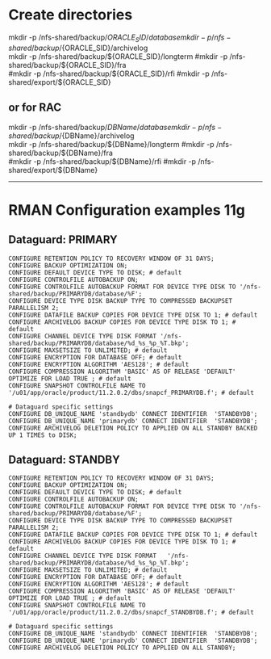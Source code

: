 # Create directories
mkdir -p /nfs-shared/backup/${ORACLE_SID}/database  
mkdir -p /nfs-shared/backup/${ORACLE_SID}/archivelog  
mkdir -p /nfs-shared/backup/${ORACLE_SID}/longterm  
#mkdir -p /nfs-shared/backup/${ORACLE_SID}/fra  
#mkdir -p /nfs-shared/backup/${ORACLE_SID}/rfi  
#mkdir -p /nfs-shared/export/${ORACLE_SID}  

## or for RAC
mkdir -p /nfs-shared/backup/${DBName}/database  
mkdir -p /nfs-shared/backup/${DBName}/archivelog  
mkdir -p /nfs-shared/backup/${DBName}/longterm  
#mkdir -p /nfs-shared/backup/${DBName}/fra  
#mkdir -p /nfs-shared/backup/${DBName}/rfi  
#mkdir -p /nfs-shared/export/${DBName} 

---

# RMAN Configuration examples 11g

## Dataguard: PRIMARY
```
CONFIGURE RETENTION POLICY TO RECOVERY WINDOW OF 31 DAYS;
CONFIGURE BACKUP OPTIMIZATION ON;
CONFIGURE DEFAULT DEVICE TYPE TO DISK; # default
CONFIGURE CONTROLFILE AUTOBACKUP ON;
CONFIGURE CONTROLFILE AUTOBACKUP FORMAT FOR DEVICE TYPE DISK TO '/nfs-shared/backup/PRIMARYDB/database/%F';
CONFIGURE DEVICE TYPE DISK BACKUP TYPE TO COMPRESSED BACKUPSET PARALLELISM 2;
CONFIGURE DATAFILE BACKUP COPIES FOR DEVICE TYPE DISK TO 1; # default
CONFIGURE ARCHIVELOG BACKUP COPIES FOR DEVICE TYPE DISK TO 1; # default
CONFIGURE CHANNEL DEVICE TYPE DISK FORMAT '/nfs-shared/backup/PRIMARYDB/database/%d_%s_%p_%T.bkp';
CONFIGURE MAXSETSIZE TO UNLIMITED; # default
CONFIGURE ENCRYPTION FOR DATABASE OFF; # default
CONFIGURE ENCRYPTION ALGORITHM 'AES128'; # default
CONFIGURE COMPRESSION ALGORITHM 'BASIC' AS OF RELEASE 'DEFAULT' OPTIMIZE FOR LOAD TRUE ; # default
CONFIGURE SNAPSHOT CONTROLFILE NAME TO '/u01/app/oracle/product/11.2.0.2/dbs/snapcf_PRIMARYDB.f'; # default
 
# Dataguard specific settings 
CONFIGURE DB_UNIQUE_NAME 'standbydb' CONNECT IDENTIFIER  'STANDBYDB';
CONFIGURE DB_UNIQUE_NAME 'primarydb' CONNECT IDENTIFIER  'STANDBYDB';
CONFIGURE ARCHIVELOG DELETION POLICY TO APPLIED ON ALL STANDBY BACKED UP 1 TIMES to DISK;
```
## Dataguard: STANDBY
```
CONFIGURE RETENTION POLICY TO RECOVERY WINDOW OF 31 DAYS;
CONFIGURE BACKUP OPTIMIZATION ON;
CONFIGURE DEFAULT DEVICE TYPE TO DISK; # default
CONFIGURE CONTROLFILE AUTOBACKUP ON;
CONFIGURE CONTROLFILE AUTOBACKUP FORMAT FOR DEVICE TYPE DISK TO '/nfs-shared/backup/PRIMARYDB/database/%F';
CONFIGURE DEVICE TYPE DISK BACKUP TYPE TO COMPRESSED BACKUPSET PARALLELISM 2;
CONFIGURE DATAFILE BACKUP COPIES FOR DEVICE TYPE DISK TO 1; # default
CONFIGURE ARCHIVELOG BACKUP COPIES FOR DEVICE TYPE DISK TO 1; # default
CONFIGURE CHANNEL DEVICE TYPE DISK FORMAT   '/nfs-shared/backup/PRIMARYDB/database/%d_%s_%p_%T.bkp';
CONFIGURE MAXSETSIZE TO UNLIMITED; # default
CONFIGURE ENCRYPTION FOR DATABASE OFF; # default
CONFIGURE ENCRYPTION ALGORITHM 'AES128'; # default
CONFIGURE COMPRESSION ALGORITHM 'BASIC' AS OF RELEASE 'DEFAULT' OPTIMIZE FOR LOAD TRUE ; # default
CONFIGURE SNAPSHOT CONTROLFILE NAME TO '/u01/app/oracle/product/11.2.0.2/dbs/snapcf_STANDBYDB.f'; # default
 
# Dataguard specific settings 
CONFIGURE DB_UNIQUE_NAME 'standbydb' CONNECT IDENTIFIER  'STANDBYDB';
CONFIGURE DB_UNIQUE_NAME 'primarydb' CONNECT IDENTIFIER  'STANDBYDB';
CONFIGURE ARCHIVELOG DELETION POLICY TO APPLIED ON ALL STANDBY;
```
